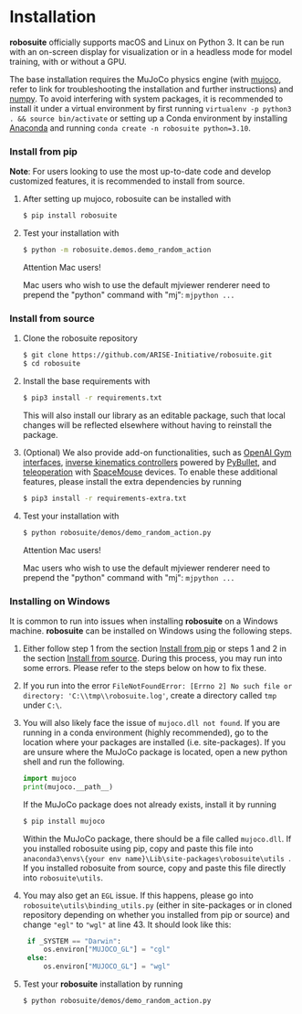# Installation
**robosuite** officially supports macOS and Linux on Python 3. It can be run with an on-screen display for visualization or in a headless mode for model training, with or without a GPU.

The base installation requires the MuJoCo physics engine (with [mujoco](https://github.com/deepmind/mujoco), refer to link for troubleshooting the installation and further instructions) and [numpy](http://www.numpy.org/). To avoid interfering with system packages, it is recommended to install it under a virtual environment by first running `virtualenv -p python3 . && source bin/activate` or setting up a Conda environment by installing [Anaconda](https://www.anaconda.com/) and running `conda create -n robosuite python=3.10`.

### Install from pip

**Note**: For users looking to use the most up-to-date code and develop customized features, it is recommended to install from source.

1. After setting up mujoco, robosuite can be installed with
   ```sh
   $ pip install robosuite
   ```

2. Test your installation with
   ```sh
   $ python -m robosuite.demos.demo_random_action
   ```

   <div class="admonition warning">
   <p class="admonition-title">Attention Mac users!</p>

   Mac users who wish to use the default mjviewer renderer need to prepend the "python" command with "mj": `mjpython ...`
   </div>

### Install from source

1. Clone the robosuite repository
   ```sh 
   $ git clone https://github.com/ARISE-Initiative/robosuite.git
   $ cd robosuite
   ```

2. Install the base requirements with
   ```sh
   $ pip3 install -r requirements.txt
   ```
   This will also install our library as an editable package, such that local changes will be reflected elsewhere without having to reinstall the package.

3. (Optional) We also provide add-on functionalities, such as [OpenAI Gym](https://github.com/openai/gym) [interfaces](source/robosuite.wrappers), [inverse kinematics controllers](source/robosuite.controllers) powered by [PyBullet](http://bulletphysics.org), and [teleoperation](source/robosuite.devices) with [SpaceMouse](https://www.3dconnexion.com/products/spacemouse.html) devices. To enable these additional features, please install the extra dependencies by running
   ```sh
   $ pip3 install -r requirements-extra.txt
   ```

4. Test your installation with
   ```sh
   $ python robosuite/demos/demo_random_action.py
   ```

   <div class="admonition warning">
   <p class="admonition-title">Attention Mac users!</p>

   Mac users who wish to use the default mjviewer renderer need to prepend the "python" command with "mj": `mjpython ...`
   </div>

### Installing on Windows

It is common to run into issues when installing **robosuite** on a Windows machine. **robosuite** can be installed on Windows using the following steps.

1. Either follow step 1 from the section [Install from pip](#install-from-pip) or steps 1 and 2 in the section [Install from source](#install-from-source). During this process, you may run into some errors. Please refer to the steps below on how to fix these.

2. If you run into the error `FileNotFoundError: [Errno 2] No such file or directory: 'C:\\tmp\\robosuite.log'`, create a directory called `tmp` under `C:\`.

3. You will also likely face the issue of `mujoco.dll not found`. If you are running in a conda environment (highly recommended), go to the location where your packages are installed (i.e. site-packages). If you are unsure where the MuJoCo package is located, open a new python shell and run the following.

   ```python
   import mujoco
   print(mujoco.__path__)
   ```

   If the MuJoCo package does not already exists, install it by running 

   ```sh
   $ pip install mujoco
   ```

   Within the MuJoCo package, there should be a file called `mujoco.dll`. If you installed robosuite using pip, copy and paste this file into `anaconda3\envs\{your env name}\Lib\site-packages\robosuite\utils `. If you installed robosuite from source, copy and paste this file directly into `robosuite\utils`. 

4. You may also get an `EGL` issue. If this happens, please go into `robosuite\utils\binding_utils.py` (either in site-packages or in cloned repository depending on whether you installed from pip or source) and change `"egl"` to `"wgl"` at line 43. It should look like this:

   ```python
    if _SYSTEM == "Darwin":
        os.environ["MUJOCO_GL"] = "cgl"
    else:
        os.environ["MUJOCO_GL"] = "wgl"
   ```

5. Test your **robosuite** installation by running

   ```sh
   $ python robosuite/demos/demo_random_action.py
   ```